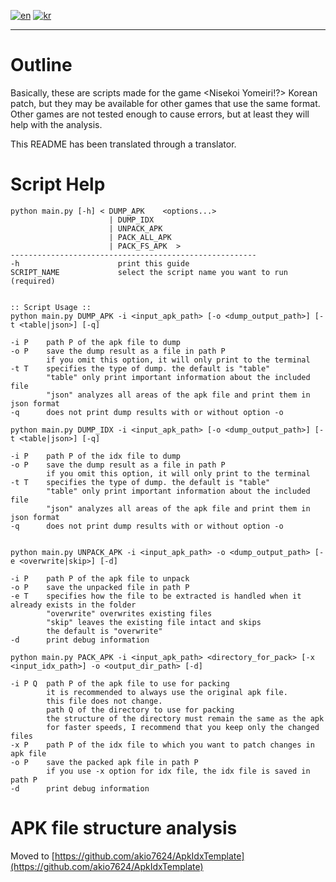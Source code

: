 [![en](https://img.shields.io/badge/lang-en-red.svg)](README.md)
[![kr](https://img.shields.io/badge/lang-kr-green.svg)](README.kr.md)

---

# Outline
Basically, these are scripts made for the game <Nisekoi Yomeiri!?> Korean patch, but they may be available for other games that use the same format. Other games are not tested enough to cause errors, but at least they will help with the analysis.

This README has been translated through a translator.


# Script Help
```
python main.py [-h] < DUMP_APK    <options...>
                      | DUMP_IDX
                      | UNPACK_APK
                      | PACK_ALL_APK
                      | PACK_FS_APK  >
-------------------------------------------------------
-h                      print this guide
SCRIPT_NAME             select the script name you want to run (required)


:: Script Usage ::
python main.py DUMP_APK -i <input_apk_path> [-o <dump_output_path>] [-t <table|json>] [-q]

-i P    path P of the apk file to dump
-o P    save the dump result as a file in path P
        if you omit this option, it will only print to the terminal
-t T    specifies the type of dump. the default is "table"
        "table" only print important information about the included file
        "json" analyzes all areas of the apk file and print them in json format
-q      does not print dump results with or without option -o

python main.py DUMP_IDX -i <input_apk_path> [-o <dump_output_path>] [-t <table|json>] [-q]

-i P    path P of the idx file to dump
-o P    save the dump result as a file in path P
        if you omit this option, it will only print to the terminal
-t T    specifies the type of dump. the default is "table"
        "table" only print important information about the included file
        "json" analyzes all areas of the apk file and print them in json format
-q      does not print dump results with or without option -o


python main.py UNPACK_APK -i <input_apk_path> -o <dump_output_path> [-e <overwrite|skip>] [-d]

-i P    path P of the apk file to unpack
-o P    save the unpacked file in path P
-e T    specifies how the file to be extracted is handled when it already exists in the folder
        "overwrite" overwrites existing files
        "skip" leaves the existing file intact and skips
        the default is "overwrite"
-d      print debug information

python main.py PACK_APK -i <input_apk_path> <directory_for_pack> [-x <input_idx_path>] -o <output_dir_path> [-d]

-i P Q  path P of the apk file to use for packing
        it is recommended to always use the original apk file.
        this file does not change.
        path Q of the directory to use for packing
        the structure of the directory must remain the same as the apk
        for faster speeds, I recommend that you keep only the changed files
-x P    path P of the idx file to which you want to patch changes in apk file
-o P    save the packed apk file in path P
        if you use -x option for idx file, the idx file is saved in path P
-d      print debug information
```

# APK file structure analysis
Moved to [https://github.com/akio7624/ApkIdxTemplate](https://github.com/akio7624/ApkIdxTemplate)